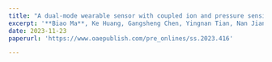 ```yaml
---
title: "A dual-mode wearable sensor with coupled ion and pressure sensing"
excerpt: '**Biao Ma**, Ke Huang, Gangsheng Chen, Yingnan Tian, Nan Jiang, Chao Zhao and Hong Liu*, **Soft Sci.**, 2023, Accepted. <br/><img src='/images/20230815175703.jpg'> '
date: 2023-11-23
paperurl: 'https://www.oaepublish.com/pre_onlines/ss.2023.416'

---
```

